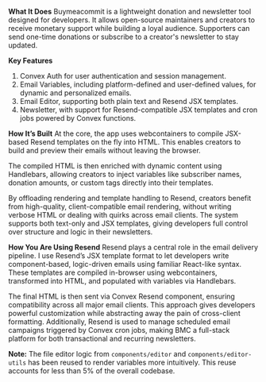 **What It Does**
Buymeacommit is a lightweight donation and newsletter tool designed for developers. It allows open-source maintainers and creators to receive monetary support while building a loyal audience. Supporters can send one-time donations or subscribe to a creator's newsletter to stay updated.

**Key Features**

1. Convex Auth for user authentication and session management.
2. Email Variables, including platform-defined and user-defined values, for dynamic and personalized emails.
3. Email Editor, supporting both plain text and Resend JSX templates.
4. Newsletter, with support for Resend-compatible JSX templates and cron jobs powered by Convex functions.

**How It’s Built**
At the core, the app uses webcontainers to compile JSX-based Resend templates on the fly into HTML. This enables creators to build and preview their emails without leaving the browser.

The compiled HTML is then enriched with dynamic content using Handlebars, allowing creators to inject variables like subscriber names, donation amounts, or custom tags directly into their templates.

By offloading rendering and template handling to Resend, creators benefit from high-quality, client-compatible email rendering, without writing verbose HTML or dealing with quirks across email clients. The system supports both text-only and JSX templates, giving developers full control over structure and logic in their newsletters.

**How You Are Using Resend**
Resend plays a central role in the email delivery pipeline. I use Resend’s JSX template format to let developers write component-based, logic-driven emails using familiar React-like syntax. These templates are compiled in-browser using webcontainers, transformed into HTML, and populated with variables via Handlebars.

The final HTML is then sent via Convex Resend component, ensuring compatibility across all major email clients. This approach gives developers powerful customization while abstracting away the pain of cross-client formatting. Additionally, Resend is used to manage scheduled email campaigns triggered by Convex cron jobs, making BMC a full-stack platform for both transactional and recurring newsletters.

**Note:**
The file editor logic from `components/editor` and `components/editor-utils` has been reused to render variables more intuitively. This reuse accounts for less than 5% of the overall codebase.
 